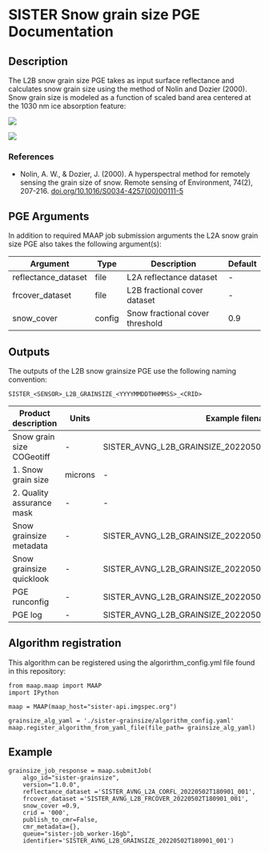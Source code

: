 # SISTER Snow grain size PGE Documentation

## Description
The L2B snow grain size PGE takes as input surface reflectance and calculates snow grain size using the method of Nolin and Dozier (2000). Snow grain size is modeled as a function of scaled band area centered at the 1030 nm ice absorption feature:![](./examples/prisma_snow_spectrum.png)![](./examples/prisma_grainsize_example1.png)### References - Nolin, A. W., & Dozier, J. (2000).A hyperspectral method for remotely sensing the grain size of snow.Remote sensing of Environment, 74(2), 207-216.[doi.org/10.1016/S0034-4257(00)00111-5](https://doi.org/10.1016/S0034-4257(00)00111-5)
## PGE Arguments

In addition to required MAAP job submission arguments the L2A snow grain size PGE also takes the following argument(s):


|Argument| Type |  Description | Default|
|---|---|---|---|
| reflectance_dataset| file |L2A reflectance dataset | -|
| frcover_dataset| file |L2B fractional cover dataset| -|
| snow_cover| config |Snow fractional cover threshold| 0.9|
## Outputs

The outputs of the L2B snow grainsize PGE use the following naming convention:

    SISTER_<SENSOR>_L2B_GRAINSIZE_<YYYYMMDDTHHMMSS>_<CRID>
|Product description |  Units |Example filename ||---|---|---|
| Snow grain size COGeotiff | - | SISTER_AVNG\_L2B\_GRAINSIZE\_20220502T180901\_001.tif |
| 1. Snow grain size  | microns | - |
| 2. Quality assurance mask  | - | - |
| Snow grainsize metadata  | - | SISTER_AVNG\_L2B\_GRAINSIZE\_20220502T180901\_001.met.json || Snow grainsize quicklook  | - |  SISTER_AVNG\_L2B\_GRAINSIZE\_20220502T180901\_001.png |
| PGE runconfig| - |  SISTER\_AVNG\_L2B\_GRAINSIZE\_20220502T180901\_001.runconfig.json |
| PGE log| - |  SISTER\_AVNG\_L2B\_GRAINSIZE\_20220502T180901\_001.log |## Algorithm registration

This algorithm can be registered using the algorirthm_config.yml file found in this repository:

	from maap.maap import MAAP
	import IPython
	
	maap = MAAP(maap_host="sister-api.imgspec.org")

	grainsize_alg_yaml = './sister-grainsize/algorithm_config.yaml'
	maap.register_algorithm_from_yaml_file(file_path= grainsize_alg_yaml)## Example	grainsize_job_response = maap.submitJob(	    algo_id="sister-grainsize",	    version="1.0.0",	    reflectance_dataset ='SISTER_AVNG_L2A_CORFL_20220502T180901_001',
	    frcover_dataset ='SISTER_AVNG_L2B_FRCOVER_20220502T180901_001',
	    snow_cover =0.9,
	    crid = '000',	    publish_to_cmr=False,	    cmr_metadata={},	    queue="sister-job_worker-16gb",	    identifier='SISTER_AVNG_L2B_GRAINSIZE_20220502T180901_001')